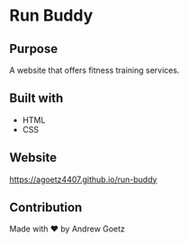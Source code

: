 # Run Buddy

## Purpose
A website that offers fitness training services.

## Built with
* HTML
* CSS

## Website
https://agoetz4407.github.io/run-buddy

## Contribution
Made with ❤️ by Andrew Goetz
